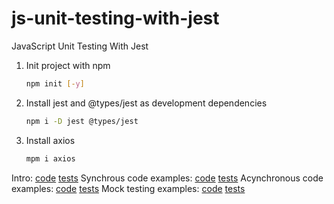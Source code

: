 # js-unit-testing-with-jest
JavaScript Unit Testing With Jest

1.  Init project with npm
    ```bash
    npm init [-y]
    ```

2.  Install jest and @types/jest as development dependencies
    ```bash
    npm i -D jest @types/jest
    ```

3.  Install axios
    ```bash
    mpm i axios
    ```

Intro:                      [code](./01_intro/intro.js)     [tests](./01_intro/intro.spec.js)
Synchrous code examples:    [code](./02_sync/sync.js)       [tests](./02_sync/sync.spec.js)
Acynchronous code examples: [code](./03_async/async.js)     [tests](./03_async/async.spec.js)
Mock testing examples:      [code](./04_mock/mock.js)       [tests](./04_mock/mock.spec.js)